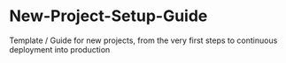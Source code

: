 # New-Project-Setup-Guide
Template / Guide for new projects, from the very first steps to continuous deployment into production
